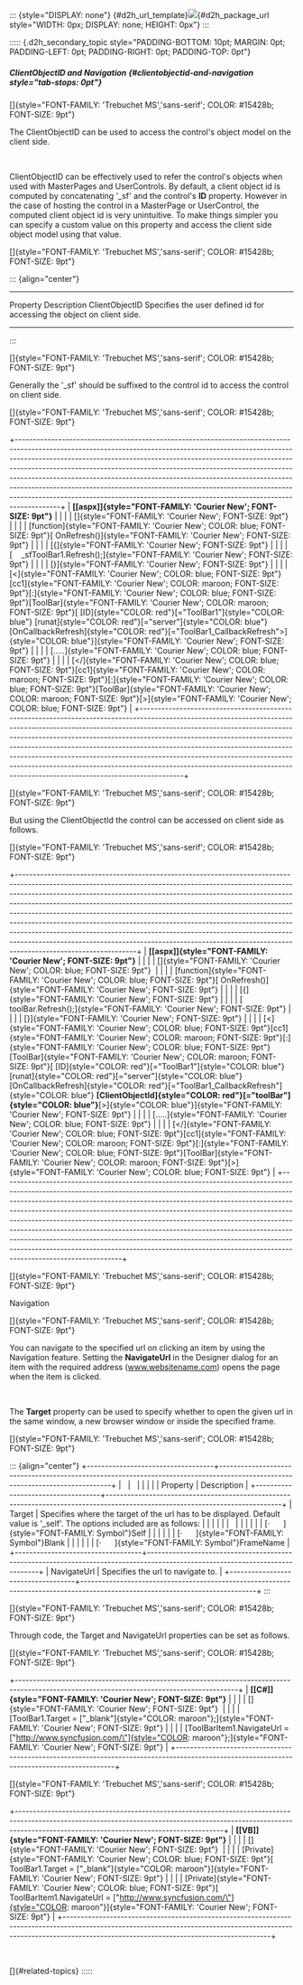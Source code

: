 ::: {style="DISPLAY: none"}
[](ms-xhelp:///?Id=d2h_url_template){#d2h_url_template}![](!package_url!){#d2h_package_url style="WIDTH: 0px; DISPLAY: none; HEIGHT: 0px"}
:::

::::: {.d2h_secondary_topic style="PADDING-BOTTOM: 10pt; MARGIN: 0pt; PADDING-LEFT: 0pt; PADDING-RIGHT: 0pt; PADDING-TOP: 0pt"}
##### ClientObjectID and Navigation {#clientobjectid-and-navigation style="tab-stops: 0pt"}

[]{style="FONT-FAMILY: 'Trebuchet MS','sans-serif'; COLOR: #15428b; FONT-SIZE: 9pt"} 

The ClientObjectID can be used to access the control\'s object model on the client side.

 

ClientObjectID can be effectively used to refer the control\'s objects when used with MasterPages and UserControls. By default, a client object id is computed by concatenating \'\_sf\' and the control\'s **ID** property. However in the case of hosting the control in a MasterPage or UserControl, the computed client object id is very unintuitive. To make things simpler you can specify a custom value on this property and access the client side object model using that value.

[]{style="FONT-FAMILY: 'Trebuchet MS','sans-serif'; COLOR: #15428b; FONT-SIZE: 9pt"} 

::: {align="center"}
  ---------------- ------------------------------------------------------------------------
  Property         Description
  ClientObjectID   Specifies the user defined id for accessing the object on client side.
  ---------------- ------------------------------------------------------------------------
:::

[]{style="FONT-FAMILY: 'Trebuchet MS','sans-serif'; COLOR: #15428b; FONT-SIZE: 9pt"} 

Generally the \'\_sf\' should be suffixed to the control id to access the control on client side.

[]{style="FONT-FAMILY: 'Trebuchet MS','sans-serif'; COLOR: #15428b; FONT-SIZE: 9pt"} 

+------------------------------------------------------------------------------------------------------------------------------------------------------------------------------------------------------------------------------------------------------------------------------------------------------------------------------------------------------------------------------------------------------------------------------------------------------------------------------------------------------------------------------------------------------------------------------+
| **[\[aspx\]]{style="FONT-FAMILY: 'Courier New'; FONT-SIZE: 9pt"}**                                                                                                                                                                                                                                                                                                                                                                                                                                                                                                           |
|                                                                                                                                                                                                                                                                                                                                                                                                                                                                                                                                                                              |
| []{style="FONT-FAMILY: 'Courier New'; FONT-SIZE: 9pt"}                                                                                                                                                                                                                                                                                                                                                                                                                                                                                                                       |
|                                                                                                                                                                                                                                                                                                                                                                                                                                                                                                                                                                              |
| [function]{style="FONT-FAMILY: 'Courier New'; COLOR: blue; FONT-SIZE: 9pt"}[ OnRefresh()]{style="FONT-FAMILY: 'Courier New'; FONT-SIZE: 9pt"}                                                                                                                                                                                                                                                                                                                                                                                                                                |
|                                                                                                                                                                                                                                                                                                                                                                                                                                                                                                                                                                              |
| [{]{style="FONT-FAMILY: 'Courier New'; FONT-SIZE: 9pt"}                                                                                                                                                                                                                                                                                                                                                                                                                                                                                                                      |
|                                                                                                                                                                                                                                                                                                                                                                                                                                                                                                                                                                              |
| [    \_sfToolBar1.Refresh();]{style="FONT-FAMILY: 'Courier New'; FONT-SIZE: 9pt"}                                                                                                                                                                                                                                                                                                                                                                                                                                                                                            |
|                                                                                                                                                                                                                                                                                                                                                                                                                                                                                                                                                                              |
| [}]{style="FONT-FAMILY: 'Courier New'; FONT-SIZE: 9pt"}                                                                                                                                                                                                                                                                                                                                                                                                                                                                                                                      |
|                                                                                                                                                                                                                                                                                                                                                                                                                                                                                                                                                                              |
| [\<]{style="FONT-FAMILY: 'Courier New'; COLOR: blue; FONT-SIZE: 9pt"}[cc1]{style="FONT-FAMILY: 'Courier New'; COLOR: maroon; FONT-SIZE: 9pt"}[:]{style="FONT-FAMILY: 'Courier New'; COLOR: blue; FONT-SIZE: 9pt"}[ToolBar]{style="FONT-FAMILY: 'Courier New'; COLOR: maroon; FONT-SIZE: 9pt"}[ [ID]{style="COLOR: red"}[=\"ToolBar1\"]{style="COLOR: blue"} [runat]{style="COLOR: red"}[=\"server\"]{style="COLOR: blue"} [OnCallbackRefresh]{style="COLOR: red"}[=\"ToolBar1_CallbackRefresh\"\>]{style="COLOR: blue"}]{style="FONT-FAMILY: 'Courier New'; FONT-SIZE: 9pt"} |
|                                                                                                                                                                                                                                                                                                                                                                                                                                                                                                                                                                              |
| [\.....]{style="FONT-FAMILY: 'Courier New'; COLOR: blue; FONT-SIZE: 9pt"}                                                                                                                                                                                                                                                                                                                                                                                                                                                                                                    |
|                                                                                                                                                                                                                                                                                                                                                                                                                                                                                                                                                                              |
| [\</]{style="FONT-FAMILY: 'Courier New'; COLOR: blue; FONT-SIZE: 9pt"}[cc1]{style="FONT-FAMILY: 'Courier New'; COLOR: maroon; FONT-SIZE: 9pt"}[:]{style="FONT-FAMILY: 'Courier New'; COLOR: blue; FONT-SIZE: 9pt"}[ToolBar]{style="FONT-FAMILY: 'Courier New'; COLOR: maroon; FONT-SIZE: 9pt"}[\>]{style="FONT-FAMILY: 'Courier New'; COLOR: blue; FONT-SIZE: 9pt"}                                                                                                                                                                                                          |
+------------------------------------------------------------------------------------------------------------------------------------------------------------------------------------------------------------------------------------------------------------------------------------------------------------------------------------------------------------------------------------------------------------------------------------------------------------------------------------------------------------------------------------------------------------------------------+

[]{style="FONT-FAMILY: 'Trebuchet MS','sans-serif'; COLOR: #15428b; FONT-SIZE: 9pt"} 

But using the ClientObjectId the control can be accessed on client side as follows.

[]{style="FONT-FAMILY: 'Trebuchet MS','sans-serif'; COLOR: #15428b; FONT-SIZE: 9pt"} 

+---------------------------------------------------------------------------------------------------------------------------------------------------------------------------------------------------------------------------------------------------------------------------------------------------------------------------------------------------------------------------------------------------------------------------------------------------------------------------------------------------------------------------------------------------------------------------------------------------------------------------------------------------------------------------------+
| **[\[aspx\]]{style="FONT-FAMILY: 'Courier New'; FONT-SIZE: 9pt"}**                                                                                                                                                                                                                                                                                                                                                                                                                                                                                                                                                                                                              |
|                                                                                                                                                                                                                                                                                                                                                                                                                                                                                                                                                                                                                                                                                 |
| []{style="FONT-FAMILY: 'Courier New'; COLOR: blue; FONT-SIZE: 9pt"}                                                                                                                                                                                                                                                                                                                                                                                                                                                                                                                                                                                                             |
|                                                                                                                                                                                                                                                                                                                                                                                                                                                                                                                                                                                                                                                                                 |
| [function]{style="FONT-FAMILY: 'Courier New'; COLOR: blue; FONT-SIZE: 9pt"}[ OnRefresh()]{style="FONT-FAMILY: 'Courier New'; FONT-SIZE: 9pt"}                                                                                                                                                                                                                                                                                                                                                                                                                                                                                                                                   |
|                                                                                                                                                                                                                                                                                                                                                                                                                                                                                                                                                                                                                                                                                 |
| [{]{style="FONT-FAMILY: 'Courier New'; FONT-SIZE: 9pt"}                                                                                                                                                                                                                                                                                                                                                                                                                                                                                                                                                                                                                         |
|                                                                                                                                                                                                                                                                                                                                                                                                                                                                                                                                                                                                                                                                                 |
| [    toolBar.Refresh();]{style="FONT-FAMILY: 'Courier New'; FONT-SIZE: 9pt"}                                                                                                                                                                                                                                                                                                                                                                                                                                                                                                                                                                                                    |
|                                                                                                                                                                                                                                                                                                                                                                                                                                                                                                                                                                                                                                                                                 |
| [}]{style="FONT-FAMILY: 'Courier New'; FONT-SIZE: 9pt"}                                                                                                                                                                                                                                                                                                                                                                                                                                                                                                                                                                                                                         |
|                                                                                                                                                                                                                                                                                                                                                                                                                                                                                                                                                                                                                                                                                 |
| [\<]{style="FONT-FAMILY: 'Courier New'; COLOR: blue; FONT-SIZE: 9pt"}[cc1]{style="FONT-FAMILY: 'Courier New'; COLOR: maroon; FONT-SIZE: 9pt"}[:]{style="FONT-FAMILY: 'Courier New'; COLOR: blue; FONT-SIZE: 9pt"}[ToolBar]{style="FONT-FAMILY: 'Courier New'; COLOR: maroon; FONT-SIZE: 9pt"}[ [ID]{style="COLOR: red"}[=\"ToolBar1\"]{style="COLOR: blue"} [runat]{style="COLOR: red"}[=\"server\"]{style="COLOR: blue"} [OnCallbackRefresh]{style="COLOR: red"}[=\"ToolBar1_CallbackRefresh\"]{style="COLOR: blue"} **[ClientObjectId]{style="COLOR: red"}[=\"toolBar\"]{style="COLOR: blue"}**[\>]{style="COLOR: blue"}]{style="FONT-FAMILY: 'Courier New'; FONT-SIZE: 9pt"} |
|                                                                                                                                                                                                                                                                                                                                                                                                                                                                                                                                                                                                                                                                                 |
| [\.....]{style="FONT-FAMILY: 'Courier New'; COLOR: blue; FONT-SIZE: 9pt"}                                                                                                                                                                                                                                                                                                                                                                                                                                                                                                                                                                                                       |
|                                                                                                                                                                                                                                                                                                                                                                                                                                                                                                                                                                                                                                                                                 |
| [\</]{style="FONT-FAMILY: 'Courier New'; COLOR: blue; FONT-SIZE: 9pt"}[cc1]{style="FONT-FAMILY: 'Courier New'; COLOR: maroon; FONT-SIZE: 9pt"}[:]{style="FONT-FAMILY: 'Courier New'; COLOR: blue; FONT-SIZE: 9pt"}[ToolBar]{style="FONT-FAMILY: 'Courier New'; COLOR: maroon; FONT-SIZE: 9pt"}[\>]{style="FONT-FAMILY: 'Courier New'; COLOR: blue; FONT-SIZE: 9pt"}                                                                                                                                                                                                                                                                                                             |
+---------------------------------------------------------------------------------------------------------------------------------------------------------------------------------------------------------------------------------------------------------------------------------------------------------------------------------------------------------------------------------------------------------------------------------------------------------------------------------------------------------------------------------------------------------------------------------------------------------------------------------------------------------------------------------+

[]{style="FONT-FAMILY: 'Trebuchet MS','sans-serif'; COLOR: #15428b; FONT-SIZE: 9pt"} 

Navigation

[]{style="FONT-FAMILY: 'Trebuchet MS','sans-serif'; COLOR: #15428b; FONT-SIZE: 9pt"} 

You can navigate to the specified url on clicking an item by using the Navigation feature. Setting the **NavigateUrl** in the Designer dialog for an item with the required address (www.websitename.com) opens the page when the item is clicked.

 

The **Target** property can be used to specify whether to open the given url in the same window, a new browser window or inside the specified frame.

[]{style="FONT-FAMILY: 'Trebuchet MS','sans-serif'; COLOR: #15428b; FONT-SIZE: 9pt"} 

::: {align="center"}
+-----------------------------------+------------------------------------------------------------------------------------------------------------------------------+
|                                   |                                                                                                                              |
|                                   |                                                                                                                              |
| Property                          | Description                                                                                                                  |
+-----------------------------------+------------------------------------------------------------------------------------------------------------------------------+
| Target                            | Specifies where the target of the url has to be displayed. Default value is \'\_self\'. The options included are as follows: |
|                                   |                                                                                                                              |
|                                   |                                                                                                                              |
|                                   |                                                                                                                              |
|                                   | [·      ]{style="FONT-FAMILY: Symbol"}Self                                                                                   |
|                                   |                                                                                                                              |
|                                   | [·      ]{style="FONT-FAMILY: Symbol"}Blank                                                                                  |
|                                   |                                                                                                                              |
|                                   | [·      ]{style="FONT-FAMILY: Symbol"}FrameName                                                                              |
+-----------------------------------+------------------------------------------------------------------------------------------------------------------------------+
| NavigateUrl                       | Specifies the url to navigate to.                                                                                            |
+-----------------------------------+------------------------------------------------------------------------------------------------------------------------------+
:::

[]{style="FONT-FAMILY: 'Trebuchet MS','sans-serif'; COLOR: #15428b; FONT-SIZE: 9pt"} 

Through code, the Target and NavigateUrl properties can be set as follows.

[]{style="FONT-FAMILY: 'Trebuchet MS','sans-serif'; COLOR: #15428b; FONT-SIZE: 9pt"} 

+-------------------------------------------------------------------------------------------------------------------------------------------+
| **[\[C#\]]{style="FONT-FAMILY: 'Courier New'; FONT-SIZE: 9pt"}**                                                                          |
|                                                                                                                                           |
| []{style="FONT-FAMILY: 'Courier New'; FONT-SIZE: 9pt"}                                                                                    |
|                                                                                                                                           |
| [ToolBar1.Target = [\"\_blank\"]{style="COLOR: maroon"};]{style="FONT-FAMILY: 'Courier New'; FONT-SIZE: 9pt"}                             |
|                                                                                                                                           |
| [ToolBarItem1.NavigateUrl = [\"http://www.syncfusion.com/\"]{style="COLOR: maroon"};]{style="FONT-FAMILY: 'Courier New'; FONT-SIZE: 9pt"} |
+-------------------------------------------------------------------------------------------------------------------------------------------+

[]{style="FONT-FAMILY: 'Trebuchet MS','sans-serif'; COLOR: #15428b; FONT-SIZE: 9pt"} 

+---------------------------------------------------------------------------------------------------------------------------------------------------------------------------------------------------------------------+
| **[\[VB\]]{style="FONT-FAMILY: 'Courier New'; FONT-SIZE: 9pt"}**                                                                                                                                                    |
|                                                                                                                                                                                                                     |
| []{style="FONT-FAMILY: 'Courier New'; FONT-SIZE: 9pt"}                                                                                                                                                              |
|                                                                                                                                                                                                                     |
| [Private]{style="FONT-FAMILY: 'Courier New'; COLOR: blue; FONT-SIZE: 9pt"}[ ToolBar1.Target = [\"\_blank\"]{style="COLOR: maroon"}]{style="FONT-FAMILY: 'Courier New'; FONT-SIZE: 9pt"}                             |
|                                                                                                                                                                                                                     |
| [Private]{style="FONT-FAMILY: 'Courier New'; COLOR: blue; FONT-SIZE: 9pt"}[ ToolBarItem1.NavigateUrl = [\"http://www.syncfusion.com/\"]{style="COLOR: maroon"}]{style="FONT-FAMILY: 'Courier New'; FONT-SIZE: 9pt"} |
+---------------------------------------------------------------------------------------------------------------------------------------------------------------------------------------------------------------------+

 

[]{#related-topics}
:::::
